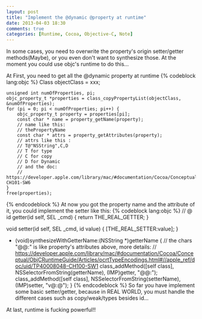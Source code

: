 ```yaml
---
layout: post
title: "Implement the @dynamic @property at runtime"
date: 2013-04-03 18:30
comments: true
categories: [Runtime, Cocoa, Objective-C, Note]
---
```

In some cases, you need to overwrite the property's origin setter/getter methods(Maybe), or you even don't want to synthesize those. At the moment you could use objc's runtime to do this...

At First, you need to get all the @dynamic property at runtime
{% codeblock lang:objc %}
    Class objectClass = xxx;
    
    unsigned int numOfProperties, pi;
    objc_property_t *properties = class_copyPropertyList(objectClass, &numOfProperties);
    for (pi = 0; pi < numOfProperties; pi++) {
        objc_property_t property = properties[pi];
        const char * name = property_getName(property);
        // name like this:
        // thePropertyName
        const char * attrs = property_getAttributes(property);
        // attrs like this :
        // T@"NSString",C,D
        // T for type
        // C for copy
        // D for Dynamic
        // and the doc:
        // https://developer.apple.com/library/mac/#documentation/Cocoa/Conceptual/ObjCRuntimeGuide/Articles/ocrtPropertyIntrospection.html#//apple_ref/doc/uid/TP40008048-CH101-SW6
    }
    free(properties);
{% endcodeblock %}
At now you got the property name and the attribute of it, you could implement the setter like this:
{% codeblock lang:objc %}
// @
id getter(id self, SEL _cmd)
{
    return THE_REAL_GETTER;
}

void setter(id self, SEL _cmd, id value)
{
    [THE_REAL_SETTER:value];
}

+ (void)synthesizeWithGetterName:(NSString *)getterName {
    // the chars "@@:" is like property's attributes above, more details:
    // https://developer.apple.com/library/mac/#documentation/Cocoa/Conceptual/ObjCRuntimeGuide/Articles/ocrtTypeEncodings.html#//apple_ref/doc/uid/TP40008048-CH100-SW1
    class_addMethod([self class], NSSelectorFromString(getterName),
                (IMP)getter, "@@:");                
    class_addMethod([self class], NSSelectorFromString(setterName),
                    (IMP)setter, "v@:@");
}
{% endcodeblock %}
So far you have implement some basic setter/getter, because in REAL WORLD, you must handle the different cases such as copy/weak/types besides id...   

At last, runtime is fucking powerful!!